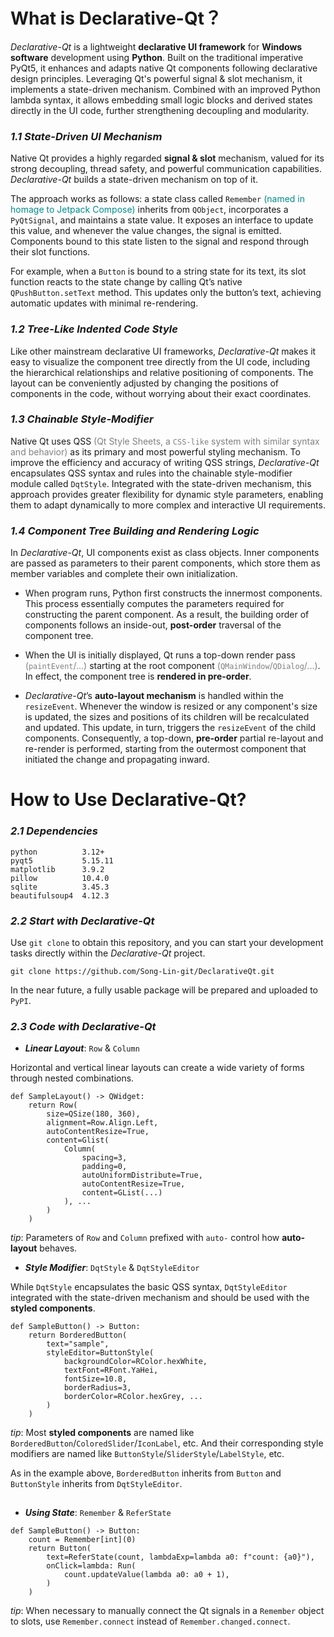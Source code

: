 # What is Declarative-Qt？

*Declarative-Qt* is a lightweight **declarative UI framework** for **Windows software** development using **Python**.
Built on the traditional imperative PyQt5, it enhances and adapts native Qt components following declarative design
principles.
Leveraging Qt's powerful signal & slot mechanism, it implements a state-driven mechanism.
Combined with an improved Python lambda syntax, it allows embedding small logic blocks and derived states directly in
the UI code, further strengthening decoupling and modularity.

### ***1.1 State-Driven UI Mechanism***

Native Qt provides a highly regarded **signal & slot** mechanism,
valued for its strong decoupling, thread safety, and powerful communication capabilities.
*Declarative-Qt* builds a state-driven mechanism on top of it.

The approach works as follows: a state class called `Remember`
<span style="color:darkcyan">(named in homage to Jetpack Compose)</span>
inherits from `QObject`, incorporates a `PyQtSignal`, and maintains a state value.
It exposes an interface to update this value, and whenever the value changes, the signal is emitted.
Components bound to this state listen to the signal and respond through their slot functions.

For example, when a `Button` is bound to a string state for its text,
its slot function reacts to the state change by calling Qt’s native `QPushButton.setText` method.
This updates only the button’s text, achieving automatic updates with minimal re-rendering.

### ***1.2 Tree-Like Indented Code Style***

Like other mainstream declarative UI frameworks,
*Declarative-Qt* makes it easy to visualize the component tree directly from the UI code,
including the hierarchical relationships and relative positioning of components.
The layout can be conveniently adjusted by changing the positions of components in the code,
without worrying about their exact coordinates.

### ***1.3 Chainable Style-Modifier***

Native Qt uses QSS
<span style="color:grey">(Qt Style Sheets, a `CSS-like` system with similar syntax and behavior)</span>
as its primary and most powerful styling mechanism.
To improve the efficiency and accuracy of writing QSS strings,
*Declarative-Qt* encapsulates QSS syntax and rules into the chainable style-modifier module called `DqtStyle`.
Integrated with the state-driven mechanism,
this approach provides greater flexibility for dynamic style parameters,
enabling them to adapt dynamically to more complex and interactive UI requirements.

### ***1.4 Component Tree Building and Rendering Logic***

In *Declarative-Qt*, UI components exist as class objects.
Inner components are passed as parameters to their parent components, which store them as member variables and complete
their own initialization.

- When program runs, Python first constructs the innermost components.
  This process essentially computes the parameters required for constructing the parent component.
  As a result, the building order of components follows an inside-out, **post-order** traversal of the component tree.

- When the UI is initially displayed, Qt runs a top-down render pass
  <span style="color:grey">(`paintEvent`/...)</span> starting at the root component
  <span style="color:grey">(`QMainWindow`/`QDialog`/...)</span>.
  In effect, the component tree is **rendered in pre-order**.

- *Declarative-Qt*’s **auto-layout mechanism** is handled within the `resizeEvent`.
  Whenever the window is resized or any component's size is updated,
  the sizes and positions of its children will be recalculated and updated.
  This update, in turn, triggers the `resizeEvent` of the child components.
  Consequently, a top-down, **pre-order** partial re-layout and re-render is performed,
  starting from the outermost component that initiated the change and propagating inward.

# How to Use Declarative-Qt?

### ***2.1 Dependencies***

```text
python          3.12+
pyqt5           5.15.11
matplotlib      3.9.2
pillow          10.4.0
sqlite          3.45.3
beautifulsoup4  4.12.3
```

### ***2.2 Start with Declarative-Qt***

Use `git clone` to obtain this repository, and you can start your development tasks directly within the *Declarative-Qt*
project.

```commandline
git clone https://github.com/Song-Lin-git/DeclarativeQt.git
```

In the near future, a fully usable package will be prepared and uploaded to `PyPI`.

### ***2.3 Code with Declarative-Qt***

- ***Linear Layout***: `Row` & `Column`

Horizontal and vertical linear layouts can create a wide variety of forms through nested combinations.

```text
def SampleLayout() -> QWidget:
    return Row(
        size=QSize(180, 360),
        alignment=Row.Align.Left,
        autoContentResize=True,
        content=Glist(
            Column(
                spacing=3,
                padding=0,
                autoUniformDistribute=True,
                autoContentResize=True,
                content=GList(...)
            ), ...
        )
    )
```

*tip*: Parameters of `Row` and `Column` prefixed with `auto-` control how **auto-layout** behaves.

- ***Style Modifier***: `DqtStyle` & `DqtStyleEditor`

While `DqtStyle` encapsulates the basic QSS syntax, `DqtStyleEditor` integrated with the state-driven mechanism
and should be used with the **styled components**.

```text
def SampleButton() -> Button:
    return BorderedButton(
        text="sample",
        styleEditor=ButtonStyle(
            backgroundColor=RColor.hexWhite,
            textFont=RFont.YaHei,
            fontSize=10.8,
            borderRadius=3,
            borderColor=RColor.hexGrey, ...
        )
    )
```

*tip*: Most **styled components** are named like `BorderedButton`/`ColoredSlider`/`IconLabel`, etc.
And their corresponding style modifiers are named like `ButtonStyle`/`SliderStyle`/`LabelStyle`, etc.

As in the example above, `BorderedButton` inherits from `Button` and `ButtonStyle` inherits from `DqtStyleEditor`.

<div><img src="https://placehold.co/5000x1/000000/000000" height="1"></div>

- ***Using State***: `Remember` & `ReferState`

```text
def SampleButton() -> Button:
    count = Remember[int](0)
    return Button(
        text=ReferState(count, lambdaExp=lambda a0: f"count: {a0}"),
        onClick=lambda: Run(
            count.updateValue(lambda a0: a0 + 1),
        )
    )
```

*tip*: When necessary to manually connect the Qt signals in a `Remember` object to slots,
use `Remember.connect` instead of `Remember.changed.connect`.
